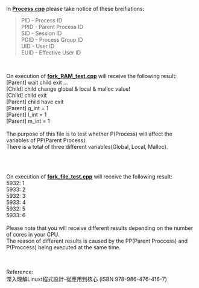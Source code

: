 <p>In <b><a href="https://github.com/PietaTony/C-Cpp_learn/blob/master/Process/Process.cpp">Process.cpp</a></b> please take notice of these breifiations:<blockquote cite="https://stackoverflow.com/questions/41498383/what-do-the-identifiers-pid-ppid-sid-pgid-uid-euid-mean?utm_medium=organic&utm_source=google_rich_qa&utm_campaign=google_rich_qa">
    PID - Process ID<br>
    PPID - Parent Process ID<br>
    SID - Session ID<br>
    PGID - Process Group ID<br>
    UID - User ID<br>
    EUID - Effective User ID<br>
</blockquote></p>
<br>
<p>
  On execution of <b><a href="https://github.com/PietaTony/C-Cpp_learn/blob/master/Process/fork_RAM_test.cpp">fork_RAM_test.cpp</a></b> will receive the following result:<br>
    [Parent] wait child exit ...<br>
    [Child] child change global & local & malloc value!<br>
    [Child] child exit<br>
    [Parent] child have exit<br>
    [Parent] g_int = 1<br>
    [Parent] l_int = 1<br>
    [Parent] m_int = 1<br>
  <br>
  The purpose of this file is to test whether P(Process) will affect the variables of PP(Parent Process).<br>
  There is a total of three different variables(Global, Local, Malloc).<br>
</p><br>
<br>
<p>
  On execution of <b><a href="https://github.com/PietaTony/C-Cpp_learn/blob/master/Process/fork_file_test.cpp">fork_file_test.cpp</a></b> will receive the following result:<br>
    5932: 1<br>
    5933: 2<br>
    5932: 3<br>
    5933: 4<br>
    5932: 5<br>
    5933: 6<br>
  <br>
  Please note that you will receive different results depending on the number of cores in your CPU.<br>
  The reason of different results is caused by the PP(Parent Proccess) and P(Proccess) being executed at the same time.<br>
</p><br>
<br>
Reference:<br>
 深入理解Linuxt程式設計-從應用到核心 (ISBN 978-986-476-416-7)<br>

